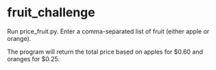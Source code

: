 # fruit_challenge

Run price_fruit.py.  Enter a comma-separated list of fruit (either apple or orange).

The program will return the total price based on apples for $0.60 and oranges for $0.25.